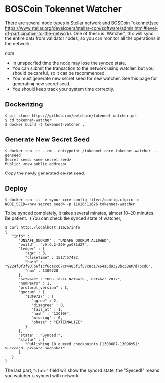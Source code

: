 # BOSCoin Tokennet Watcher

There are several node types in Stellar network and BOSCoin Tokennet(see https://www.stellar.org/developers/stellar-core/software/admin.html#level-of-participation-to-the-network). One of these is 'Watcher', this will sync the entire data from validator nodes, so you can monitor all the operations in the network.

*note*
* In unspecified time the node may lose the synced state.
* You can submit the transaction to the network using watcher, but you should be careful, so it can be recommended.
* You must generate new secret seed for new watcher. See this page for generating new secret seed.
* You should keep track your system time correctly.


## Dockerizing

```
$ git clone https://github.com/owlchain/tokennet-watcher.git
$ cd tokennet-watcher
$ docker build -t tokennet-watcher .
```


## Generate New Secret Seed

```
$ docker run -it --rm --entrypoint /tokennet-core tokennet-watcher --genseed
Secret seed: <new secret seed>
Public: <new public address>
```

Copy the newly generated secret seed.


## Deploy

```
$ docker run -it -v <your core config file>:/config.cfg:ro -e NODE_SEED=<new secret seed> -p 11626:11626 tokennet-watcher
```

To be synced completely, it takes several minutes, almost 10~20 minutes. Be patient. :) You can check the synced state of watcher,

```
$ curl http://localhost:11626/info
{
   "info" : {
      "UNSAFE_QUORUM" : "UNSAFE QUORUM ALLOWED",
      "build" : "v0.6.2-200-ga0f1d27",
      "ledger" : {
         "age" : 3,
         "closeTime" : 1517757482,
         "hash" : "9224f0f3f937b6f1cf6cacc67c84483f1f57c8c17e64a5d9328bc38e87d7bcd6",
         "num" : 1309728
      },
      "network" : "BOS Token Network ; October 2017",
      "numPeers" : 1,
      "protocol_version" : 8,
      "quorum" : {
         "1309727" : {
            "agree" : 2,
            "disagree" : 0,
            "fail_at" : 1,
            "hash" : "136909",
            "missing" : 0,
            "phase" : "EXTERNALIZE"
         }
      },
      "state" : "Synced!",
      "status" : [
         "Publishing 18 queued checkpoints [1308607-1309695]: Succeded: prepare-snapshot"
      ]
   }
}
```

The last part, `"state"` field will show the synced state, the "Synced!" means you watcher is synced with network.
